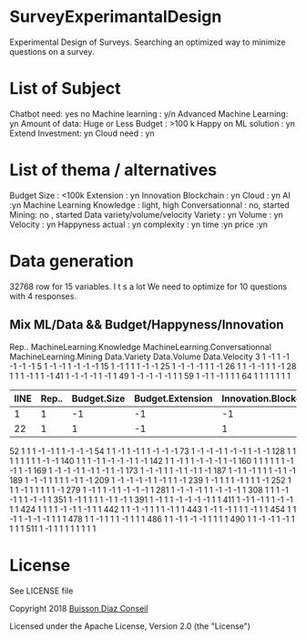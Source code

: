 # SurveyExperimantalDesign
Experimental Design of Surveys. Searching an optimized way to minimize questions on a survey.

# List of Subject

Chatbot need: yes no
Machine learning : y/n
Advanced Machine Learning: yn
Amount of data: Huge or Less
Budget : >100 k
Happy on ML solution : yn
Extend Investment: yn
Cloud need : yn

# List of thema / alternatives
Budget
    Size : <100k
    Extension : yn
Innovation 
    Blockchain : yn
    Cloud : yn 
    AI :yn
Machine Learning
    Knowledge : light, high
    Conversationnal : no, started
    Mining: no , started
Data variety/volume/velocity
    Variety : yn
    Volume : yn
    Velocity : yn
Happyness
    actual : yn
    complexity : yn 
    time :yn
    price :yn

# Data generation
32768 row for 15 variables. I t s a lot
We need to optimize for 10 questions with 4 responses.

## Mix ML/Data   &&   Budget/Happyness/Innovation

  Rep.. MachineLearning.Knowledge MachineLearning.Conversationnal MachineLearning.Mining Data.Variety   Data.Volume Data.Velocity
3      1                        -1                               1                     -1           -1   -1            -1
5      1                        -1                              -1                      1           -1   -1            -1
15     1                        -1                               1                      1            1   -1            -1
25     1                        -1                              -1                     -1            1   1            -1
26     1                         1                              -1                     -1            1   1            -1
28     1                         1                               1                     -1            1   1            -1
41     1                        -1                              -1                     -1            1  -1             1
49     1                        -1                              -1                     -1           -1  1             1
59     1                        -1                               1                     -1            1  1             1
64     1                         1                               1                      1            1  1             1

| lINE | Rep.. | Budget.Size  | Budget.Extension|Innovation.Blockchain| Innovation.Cloud | Innovation.AI | Happyness.actual | Happyness.complexity |Happyness.time | Happyness.price |
| ---- | ----- | ------------ | --------------- | ------------------- | ---------------- | ------------- | ---------------- | -------------------- | -------------- | --------------- |
| 1    |   1   |       -1     |          -1     |               -1    |           -1    |        -1     |               -1 |                 -1   |          -1          |    -1           |
| 22   |   1   |        1     |          -1     |                1    |           -1    |         1     |               -1 |                 -1   |          -1          |    -1           |
52      1           1                1                    -1               -1             1     1                   -1             -1              -1
54      1           1               -1                     1               -1             1     1                   -1             -1              -1
73      1          -1               -1                    -1                1            -1     -1                    1             -1              -1
128     1           1                1                     1                1             1     1                    1             -1              -1
140     1           1                1                    -1                1            -1     -1                   -1              1              -1
142     1           1               -1                     1                1            -1     -1                   -1              1              -1
160     1           1                1                     1                1             1     -1                   -1              1              -1
169     1          -1               -1                    -1                1            -1     1                   -1              1              -1
173     1          -1               -1                     1                1            -1     1                   -1              1              -1
187     1          -1                1                    -1                1             1     1                   -1              1              -1
189     1          -1               -1                     1                1             1     1                   -1              1              -1
209     1          -1               -1                    -1               -1             1     -1                    1              1              -1
239     1          -1                1                     1                1            -1     1                    1              1              -1
252     1           1                1                    -1                1             1     1                    1              1              -1
279     1          -1                1                     1               -1             1     -1                   -1             -1               1
281     1          -1               -1                    -1                1             1     -1                   -1             -1               1
308     1           1                1                    -1               -1             1     1                   -1             -1               1
351     1          -1                1                     1                1             1     -1                    1             -1               1
391     1          -1                1                     1               -1            -1     -1                   -1              1               1
411     1          -1                1                    -1                1             1     -1                   -1              1               1
424     1           1                1                     1               -1            -1     1                   -1              1               1
442     1           1               -1                    -1                1             1     1                   -1              1               1
443     1          -1                1                    -1                1             1     1                   -1              1               1
454     1           1               -1                     1               -1            -1     -1                    1              1               1
478     1           1               -1                     1                1             1     -1                    1              1               1
486     1           1               -1                     1               -1            -1     1                    1              1               1
490     1           1               -1                    -1                1            -1     1                    1              1               1
511     1          -1                1                     1                1             1     1                    1              1               1





# License
See LICENSE file

 Copyright 2018 [Buisson Diaz Conseil](http://www.buissondiaz.com)
 
 Licensed under the Apache License, Version 2.0 (the "License")
